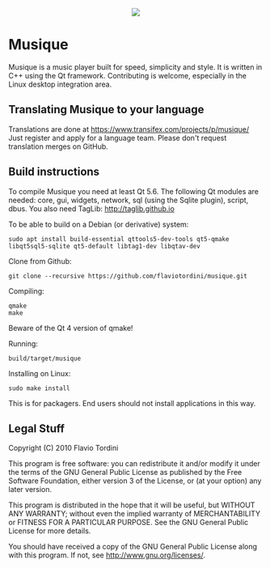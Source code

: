 <p align="center">
<img src="https://flavio.tordini.org/files/products/musique.png">
</p>

# Musique
Musique is a music player built for speed, simplicity and style. It is written in C++ using the Qt framework. Contributing is welcome, especially in the Linux desktop integration area.

## Translating Musique to your language
Translations are done at https://www.transifex.com/projects/p/musique/
Just register and apply for a language team. Please don't request translation merges on GitHub.

## Build instructions
To compile Musique you need at least Qt 5.6. The following Qt modules are needed: core, gui, widgets, network, sql (using the Sqlite plugin), script, dbus. You also need TagLib: http://taglib.github.io

To be able to build on a Debian (or derivative) system:

	sudo apt install build-essential qttools5-dev-tools qt5-qmake libqt5sql5-sqlite qt5-default libtag1-dev libqtav-dev

Clone from Github:

    git clone --recursive https://github.com/flaviotordini/musique.git

Compiling:

    qmake
    make

Beware of the Qt 4 version of qmake!

Running:

	build/target/musique

Installing on Linux:
    
    sudo make install

This is for packagers. End users should not install applications in this way.

## Legal Stuff
Copyright (C) 2010 Flavio Tordini

This program is free software: you can redistribute it and/or modify
it under the terms of the GNU General Public License as published by
the Free Software Foundation, either version 3 of the License, or
(at your option) any later version.

This program is distributed in the hope that it will be useful,
but WITHOUT ANY WARRANTY; without even the implied warranty of
MERCHANTABILITY or FITNESS FOR A PARTICULAR PURPOSE.  See the
GNU General Public License for more details.

You should have received a copy of the GNU General Public License
along with this program.  If not, see <http://www.gnu.org/licenses/>.
